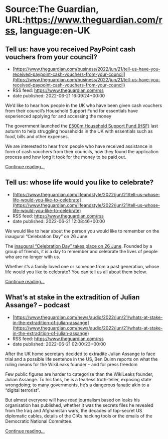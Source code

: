 # Source:The Guardian, URL:https://www.theguardian.com/rss, language:en-UK

## Tell us: have you received PayPoint cash vouchers from your council?
 - [https://www.theguardian.com/business/2022/jun/21/tell-us-have-you-received-paypoint-cash-vouchers-from-your-council](https://www.theguardian.com/business/2022/jun/21/tell-us-have-you-received-paypoint-cash-vouchers-from-your-council)
 - RSS feed: https://www.theguardian.com/rss
 - date published: 2022-06-21 16:09:24+00:00

<p>We’d like to hear how people in the UK who have been given cash vouchers from their council’s Household Support Fund for essentials have experienced applying for and accessing the money</p><p>The government launched the <a href="https://www.theguardian.com/money/2021/sep/30/rishi-sunak-launches-500m-fund-to-help-struggling-families">£500m Household Support Fund (HSF)</a> last autumn to help struggling households in the UK with essentials such as food, bills and other expenses. </p><p>We are interested to hear from people who have received assistance in form of cash vouchers from their councils, how they found the application process and how long it took for the money to be paid out. </p> <a href="https://www.theguardian.com/business/2022/jun/21/tell-us-have-you-received-paypoint-cash-vouchers-from-your-council">Continue reading...</a>

## Tell us: whose life would you like to celebrate?
 - [https://www.theguardian.com/lifeandstyle/2022/jun/21/tell-us-whose-life-would-you-like-to-celebrate](https://www.theguardian.com/lifeandstyle/2022/jun/21/tell-us-whose-life-would-you-like-to-celebrate)
 - RSS feed: https://www.theguardian.com/rss
 - date published: 2022-06-21 12:08:46+00:00

<p>We would like to hear about the person you would like to remember on the inaugural “Celebration Day” on 26 June</p><p>The <a href="https://celebrationday.com/">inaugural “Celebration Day” takes place on 26 June</a>. Founded by a group of friends, it is a day to remember and celebrate the lives of people who are no longer with us.</p><p>Whether it’s a family loved one or someone from a past generation, whose life would you like to celebrate? You can tell us all about them below.</p> <a href="https://www.theguardian.com/lifeandstyle/2022/jun/21/tell-us-whose-life-would-you-like-to-celebrate">Continue reading...</a>

## What’s at stake in the extradition of Julian Assange? – podcast
 - [https://www.theguardian.com/news/audio/2022/jun/21/whats-at-stake-in-the-extradition-of-julian-assange](https://www.theguardian.com/news/audio/2022/jun/21/whats-at-stake-in-the-extradition-of-julian-assange)
 - RSS feed: https://www.theguardian.com/rss
 - date published: 2022-06-21 02:00:23+00:00

<p>After the UK home secretary decided to extradite Julian Assange to face trial and a possible life sentence in the US, Ben Quinn reports on what the ruling means for the WikiLeaks founder – and for press freedom</p><p>Few public figures are harder to categorise than the WikiLeaks founder, Julian Assange. To his fans, he is a fearless truth-teller, exposing state wrongdoing; to many governments, he’s a dangerous fanatic akin to a “digital terrorist”.</p><p>But almost everyone will have read journalism based on leaks his organisation has published, whether it was the secrets files he revealed from the Iraq and Afghanistan wars, the decades of top-secret US diplomatic cables, details of the CIA’s hacking tools or the emails of the Democratic National Committee.</p> <a href="https://www.theguardian.com/news/audio/2022/jun/21/whats-at-stake-in-the-extradition-of-julian-assange">Continue reading...</a>

